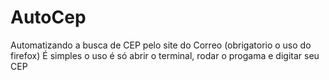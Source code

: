 # AutoCep
Automatizando a busca de CEP pelo site do Correo
(obrigatorio o uso do firefox)
É simples o uso é só abrir o terminal, rodar o progama e digitar seu CEP
